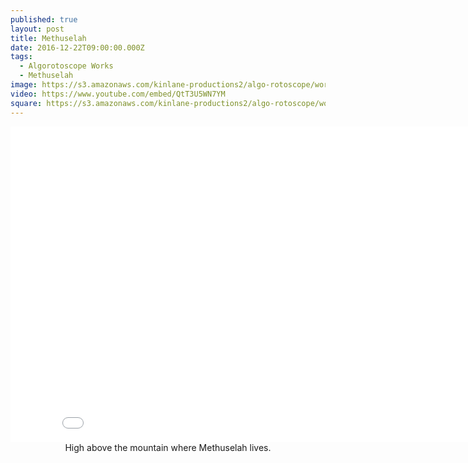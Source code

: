 ```yaml
---
published: true
layout: post
title: Methuselah
date: 2016-12-22T09:00:00.000Z
tags:
  - Algorotoscope Works
  - Methuselah
image: https://s3.amazonaws.com/kinlane-productions2/algo-rotoscope/working/methuselah.png
video: https://www.youtube.com/embed/QtT3U5WN7YM
square: https://s3.amazonaws.com/kinlane-productions2/algo-rotoscope/working/methuselah-square.png
---
```

<center><iframe width="853" height="505" src="{{ page.video }}" frameborder="0" allowfullscreen></iframe></center>
<center>High above the mountain where Methuselah lives.</center>
